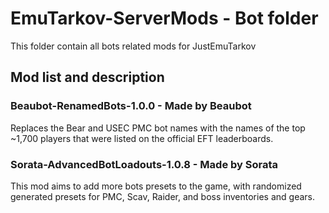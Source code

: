 # EmuTarkov-ServerMods - Bot folder
This folder contain all bots related mods for JustEmuTarkov
## Mod list and description

### Beaubot-RenamedBots-1.0.0 - Made by Beaubot
Replaces the Bear and USEC PMC bot names with the names of the top ~1,700 players that were listed on the official EFT leaderboards.


### Sorata-AdvancedBotLoadouts-1.0.8 - Made by Sorata
This mod aims to add more bots presets to the game, with randomized generated presets for PMC, Scav, Raider, and boss inventories and gears.

